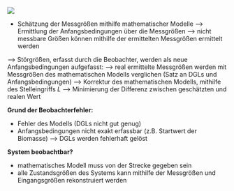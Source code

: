![](Pasted%20image%2020250626164702.png)
- Schätzung der Messgrößen mithilfe mathematischer Modelle
--> Ermittlung der Anfangsbedingungen über die Messgrößen
--> nicht messbare Größen können mithilfe der ermittelten Messgrößen ermittelt werden 

--> Störgrößen, erfasst durch die Beobachter, werden als neue Anfangsbedingungen aufgefasst:
	--> real ermittelte Messgrößen werden mit Messgrößen des mathematischen Modells verglichen (Satz an DGLs und Anfangsbedingungen)
--> Korrektur des mathematischen Modells, mithilfe des Stelleingriffs $L$ 
--> Minimierung der Differenz zwischen geschätzten und realen Wert

**Grund der Beobachterfehler:**
- Fehler des Modells (DGLs nicht gut genug)
- Anfangsbedingungen nicht exakt erfassbar (z.B. Startwert der Biomasse) --> DGLs werden fehlerhaft gelöst


**System beobachtbar?**
- mathematisches Modell muss von der Strecke gegeben sein
- alle Zustandsgrößen des Systems kann mithilfe der Messgrößen und Eingangsgrößen rekonstruiert werden